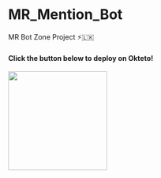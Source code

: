 # MR_Mention_Bot
MR Bot Zone Project ⚡️🇱🇰


<h4>Click the button below to deploy  on Okteto!</h4>
<a href="https://cloud.okteto.com/deploy?repository=https://github.com/IMchathush/MR_Mention_Bot"><img src="https://img.shields.io/badge/Deploy%20To%20Okteto-informational?style=for-the-badge&logo=Okteto" width="200""/></a>
